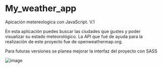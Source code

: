 # My_weather_app
Apicación metereologica con JavaScript. V.1

En esta aplicación puedes buscar las ciudades que gustes y poder visualizar su estado meteorológico. 
La API que fué de ayuda para la realización de este proyecto fue de openweathermap.org. 

  Para futuras versiones se planea mejorar la interfaz del proyecto con SASS

![image](https://user-images.githubusercontent.com/83793611/171270616-ff1bedfe-7f07-4052-9b49-09e30faa513d.png)
